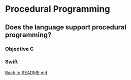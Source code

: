 # Procedural Programming

## Does the language support procedural programming?

### Objective C 

### Swift
[Back to README.md](README.md)
